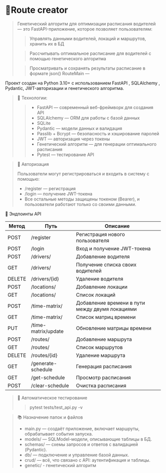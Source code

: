 # 🚀Route creator

> Генетический алгоритм для оптимизации расписания водителей
— это FastAPI-приложение, которое позволяет пользователям:
>>Управлять данными водителей, локаций и маршрутов, хранить их в БД
> 
>>Рассчитывать оптимальное расписание для водителей с помощью генетического алгоритма
> 
>> Просматривать и сохранять результаты расписание в формате json()
 RouteMain — 


Проект создан на Python 3.10+ с использованием FastAPI , SQLAlchemy , Pydantic, JWT-авторизации и генетического алгоритма.

>🧰 Технологии:
>>- FastAPI — современный веб-фреймворк для создания API
>>- SQLAlchemy — ORM для работы с базой данных
>>- SQLite
>>- Pydantic — модели данных и валидация
>>- Passlib + Bcrypt — безопасность и хэширование паролей
>>- JWT — авторизация через токены
>>- Генетический алгоритм — для генерации оптимального расписания
>>- Pytest — тестирование API

>🔐 Авторизация
> 
> Пользователи могут регистрироваться и входить в систему с помощью:
>- /register — регистрация
>- /login — получение JWT-токена
>- Все остальные методы защищены токеном (Bearer), и пользователи работают только со своими данными.


📌 Эндпоинты API

|Метод|Путь                         | Описание                                        |
|-----|-----------------------------|-------------------------------------------------|
|POST |/register                    | Регистрация нового пользователя                 |
|POST |/login                       | Вход и получение JWT-токена                     |
|POST |/drivers/                    | Добавление водителя                             |
|GET  |/drivers/                    | Получение списка своих водителей                |
|DELETE|/drivers/{id}                | Удаление водителя                               |
|POST |/locations/                  | Добавление локации                              |
|GET  |/locations/                  | Список локаций                                  |
|POST |/time-matrix/                | Добавление времени в пути между двумя локациями |
|GET  |/time-matrix/                | Список матриц времени                           |
|PUT  |/time-matrix/update          | Обновление матрицы времени                      |
|POST |/routes/                     | Добавление маршрута                             |
|GET  |/routes/                     | Список маршрутов                                |
|DELETE|/routes/{id}                 | Удаление маршрута                               |
|GET  |/generate-schedule           | Генерация расписания                            |
|GET  |/get-schedule                | Просмотр расписания                             |
|POST |/clear-schedule              | Очистка расписания                              |

>🧪 Автоматическое тестирование
>>pytest tests/test_api.py -v

>📚 Назначение папок и файлов
>- main.py — создаёт приложение, включает маршруты, обрабатывает события запуска.
>- models/ — SQLModel-модели, описывающие таблицы в БД.
>- schemas/ — схемы запросов и ответов с валидацией (Pydantic).
>- db/ — подключение и управление базой данных.
>- crud/ — всё, что связано с API: аутентификация и таблицы.
>- genetic/ - генетический алгоритм

